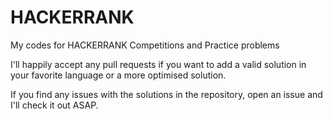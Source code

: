 # HACKERRANK
My codes for HACKERRANK Competitions and Practice problems

I'll happily accept any pull requests if you want to add a valid solution in your favorite language or a more optimised solution.

If you find any issues with the solutions in the repository, open an issue and I'll check it out ASAP.
